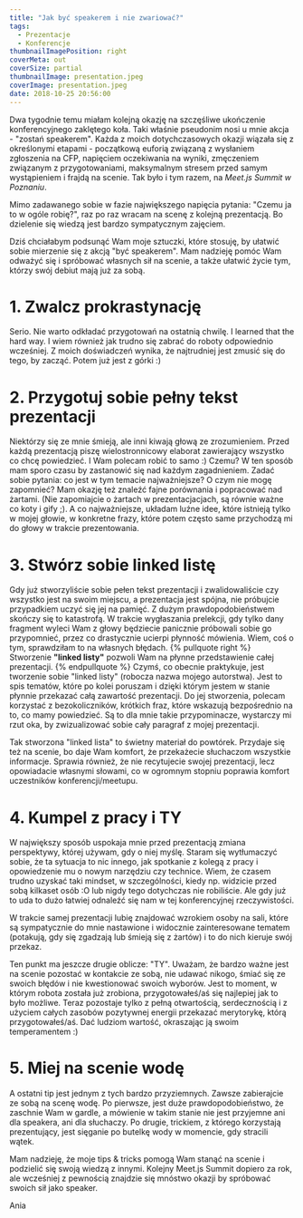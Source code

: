 ```yaml
---
title: "Jak być speakerem i nie zwariować?"
tags:
  - Prezentacje
  - Konferencje
thumbnailImagePosition: right
coverMeta: out
coverSize: partial
thumbnailImage: presentation.jpeg
coverImage: presentation.jpeg
date: 2018-10-25 20:56:00
---
```


Dwa tygodnie temu miałam kolejną okazję na szczęśliwe ukończenie konferencyjnego zaklętego koła. 
Taki właśnie pseudonim nosi u mnie akcja - "zostań speakerem". Każda z moich dotychczasowych okazji wiązała się z określonymi etapami - początkową euforią związaną z wysłaniem zgłoszenia na CFP, napięciem oczekiwania na wyniki, zmęczeniem związanym z przygotowaniami, maksymalnym stresem przed samym wystąpieniem i frajdą na scenie.
Tak było i tym razem, na *Meet.js Summit w Poznaniu*. 
<!-- more -->

Mimo zadawanego sobie w fazie największego napięcia pytania: "Czemu ja to w ogóle robię?", 
raz po raz wracam na scenę z kolejną prezentacją. Bo dzielenie się wiedzą jest bardzo sympatycznym zajęciem.

Dziś chciałabym podsunąć Wam moje sztuczki, które stosuję, by ułatwić sobie mierzenie się z akcją "być speakerem". Mam nadzieję pomóc Wam odważyć się i spróbować własnych sił na scenie, a także ułatwić życie tym, którzy swój debiut mają już za sobą.

# 1. Zwalcz prokrastynację
Serio. Nie warto odkładać przygotowań na ostatnią chwilę. I learned that the hard way. I wiem również jak trudno się zabrać do roboty odpowiednio wcześniej. Z moich doświadczeń wynika, że najtrudniej jest zmusić się do tego, by zacząć. Potem już jest z górki :)

# 2. Przygotuj sobie pełny tekst prezentacji
Niektórzy się ze mnie śmieją, ale inni kiwają głową ze zrozumieniem. Przed każdą prezentacją piszę wielostronnicowy elaborat zawierający wszystko co chcę powiedzieć. I Wam polecam robić to samo :) Czemu? W ten sposób mam sporo czasu by zastanowić się nad każdym zagadnieniem. Zadać sobie pytania: co jest w tym temacie najważniejsze? O czym nie mogę zapomnieć? Mam okazję też znaleźć fajne porównania i popracować nad żartami. (Nie zapomiajcie o żartach w prezentacjacjach, są równie ważne co koty i gify ;).
A co najważniejsze, układam luźne idee, które istnieją tylko w mojej głowie, w konkretne frazy, które potem często same przychodzą mi do głowy w trakcie prezentowania. 

# 3. Stwórz sobie linked listę
Gdy już stworzyliście sobie pełen tekst prezentacji i zwalidowaliście czy wszystko jest na swoim miejscu, a prezentacja jest spójna, nie próbujcie przypadkiem uczyć się jej na pamięć. Z dużym prawdopodobieństwem skończy się to katastrofą. W trakcie wygłaszania prelekcji, gdy tylko dany fragment wyleci Wam z głowy będziecie panicznie próbowali sobie go przypomnieć, przez co drastycznie ucierpi płynność mówienia. Wiem, coś o tym, sprawdziłam to na własnych błędach.
{% pullquote right %}
Stworzenie **"linked listy"** pozwoli Wam na płynne przedstawienie całej prezentacji.
{% endpullquote %}
Czymś, co obecnie praktykuje, jest tworzenie sobie "linked listy" (robocza nazwa mojego autorstwa). Jest to spis tematów, które po kolei poruszam i dzięki którym jestem w stanie płynnie przekazać całą zawartość prezentacji. Do jej stworzenia, polecam korzystać z bezokoliczników, krótkich fraz, które wskazują bezpośrednio na to, co mamy powiedzieć. Są to dla mnie takie przypominacze, wystarczy mi rzut oka, by zwizualizować sobie cały paragraf z mojej prezentacji.

Tak stworzona "linked lista" to świetny materiał do powtórek. Przydaje się też na scenie, bo daje Wam komfort, że przekażecie słuchaczom wszystkie informacje. Sprawia również, że nie recytujecie swojej prezentacji, lecz opowiadacie własnymi słowami, co w ogromnym stopniu poprawia komfort uczestników konferencji/meetupu.

# 4. Kumpel z pracy i TY
W największy sposób uspokaja mnie przed prezentacją zmiana perspektywy, której używam, gdy o niej myślę. Staram się wytłumaczyć sobie, że ta sytuacja to nic innego, jak spotkanie z kolegą z pracy i opowiedzenie mu o nowym narzędziu czy technice. Wiem, że czasem trudno uzyskać taki mindset, w szczególności, kiedy np. widzicie przed sobą kilkaset osób :O lub nigdy tego dotychczas nie robiliście. Ale gdy już to uda to dużo łatwiej odnaleźć się nam w tej konferencyjnej rzeczywistości.

W trakcie samej prezentacji lubię znajdować wzrokiem osoby na sali, które są sympatycznie do mnie nastawione i widocznie zainteresowane tematem (potakują, gdy się zgadzają lub śmieją się z żartów) i to do nich kieruje swój przekaz.

Ten punkt ma jeszcze drugie oblicze: "TY". Uważam, że bardzo ważne jest na scenie pozostać w kontakcie ze sobą, nie udawać nikogo, śmiać się ze swoich błędów i nie kwestionować swoich wyborów. Jest to moment, w którym robota została już zrobiona, przygotowałeś/aś się najlepiej jak to było możliwe. Teraz pozostaje tylko z pełną otwartością, serdecznością i z użyciem całych zasobów pozytywnej energii przekazać merytorykę, którą przygotowałeś/aś. Dać ludziom wartość, okraszając ją swoim temperamentem :)

# 5. Miej na scenie wodę
A ostatni tip jest jednym z tych bardzo przyziemnych. Zawsze zabierajcie ze sobą na scenę wodę. Po pierwsze, jest duże prawdopodobieństwo, że zaschnie Wam w gardle, a mówienie w takim stanie nie jest przyjemne ani dla speakera, ani dla słuchaczy. Po drugie, trickiem, z którego korzystają prezentujący, jest sięganie po butelkę wody w momencie, gdy stracili wątek. 

Mam nadzieję, że moje tips & tricks pomogą Wam stanąć na scenie i podzielić się swoją wiedzą z innymi. Kolejny Meet.js Summit dopiero za rok, ale wcześniej z pewnością znajdzie się mnóstwo okazji by spróbować swoich sił jako speaker.

Ania